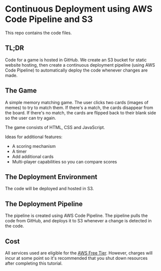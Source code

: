 # Continuous Deployment using AWS Code Pipeline and S3

This repo contains the code files.

## TL;DR
Code for a game is hosted in GitHub.  We create an S3 bucket for static website hosting, then create a continuous deployment pipeline (using AWS Code Pipeline) to automatically deploy the code whenever changes are made.

## The Game
A simple memory matching game.  The user clicks two cards (images of memes) to try to match them.  If there's a match, the cards disappear from the board.  If there's no match, the cards are flipped back to their blank side so the user can try again.

The game consists of HTML, CSS and JavaScript.

Ideas for additional features:
- A scoring mechanism
- A timer
- Add additional cards
- Multi-player capabilities so you can compare scores 

## The Deployment Environment
The code will be deployed and hosted in S3.

## The Deployment Pipeline
The pipeline is created using AWS Code Pipeline.  The pipeline pulls the code from GitHub, and deploys it to S3 whenever a change is detected in the code.

## Cost
All services used are eligible for the [AWS Free Tier](https://aws.amazon.com/free/).  However, charges will incur at some point so it's recommended that you shut down resources after completing this tutorial.
